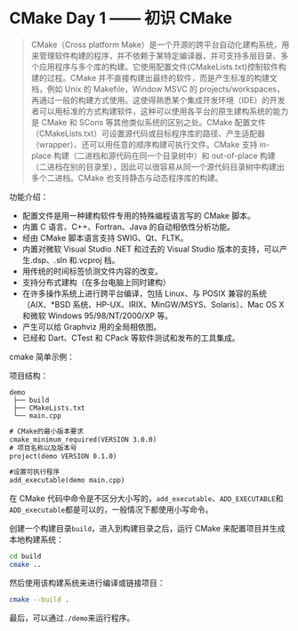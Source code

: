 # CMake Day 1 —— 初识 CMake

> CMake（Cross platform Make）是一个开源的跨平台自动化建构系统，用来管理软件构建的程序，并不依赖于某特定编译器，并可支持多层目录、多个应用程序与多个库的构建。它使用配置文件(CMakeLists.txt)控制软件构建的过程。CMake 并不直接构建出最终的软件，而是产生标准的构建文档，例如 Unix 的 Makefile，Window MSVC 的 projects/workspaces，再通过一般的构建方式使用。这使得熟悉某个集成开发环境（IDE）的开发者可以用标准的方式构建软件，这种可以使用各平台的原生建构系统的能力是 CMake 和 SCons 等其他类似系统的区别之处。CMake 配置文件（CMakeLists.txt）可设置源代码或目标程序库的路径、产生适配器（wrapper）、还可以用任意的顺序构建可执行文件。CMake 支持 in-place 构建（二进档和源代码在同一个目录树中）和 out-of-place 构建（二进档在别的目录里），因此可以很容易从同一个源代码目录树中构建出多个二进档。CMake 也支持静态与动态程序库的构建。

功能介绍：

- 配置文件是用一种建构软件专用的特殊编程语言写的 CMake 脚本。
- 内置 C 语言、C++、Fortran、Java 的自动相依性分析功能。
- 经由 CMake 脚本语言支持 SWIG、Qt、FLTK。
- 内置对微软 Visual Studio .NET 和过去的 Visual Studio 版本的支持，可以产生.dsp、.sln 和.vcproj 档。
- 用传统的时间标签侦测文件内容的改变。
- 支持分布式建构（在多台电脑上同时建构）
- 在许多操作系统上进行跨平台编译，包括 Linux、与 POSIX 兼容的系统（AIX、\*BSD 系统、HP-UX、IRIX、MinGW/MSYS、Solaris）、Mac OS X 和微软 Windows 95/98/NT/2000/XP 等。
- 产生可以给 Graphviz 用的全局相依图。
- 已经和 Dart、CTest 和 CPack 等软件测试和发布的工具集成。

cmake 简单示例：

项目结构：

```text
demo
​ ├── build
​ ├── CMakeLists.txt
​ └── main.cpp
```

```CMakeLists.txt
# CMake的最小版本要求
cmake_minimum_required(VERSION 3.0.0)
# 项目名称以及版本号
project(demo VERSION 0.1.0)

#设置可执行程序
add_executable(demo main.cpp)
```

在 CMake 代码中命令是不区分大小写的，`add_executable`、`ADD_EXECUTABLE`和`ADD_executable`都是可以的，一般情况下都使用小写命令。

创建一个构建目录`build`，进入到构建目录之后，运行 CMake 来配置项目并生成本地构建系统：

```bash
cd build
cmake ..
```

然后使用该构建系统来进行编译或链接项目：

```bash
cmake --build .
```

最后，可以通过`./demo`来运行程序。
